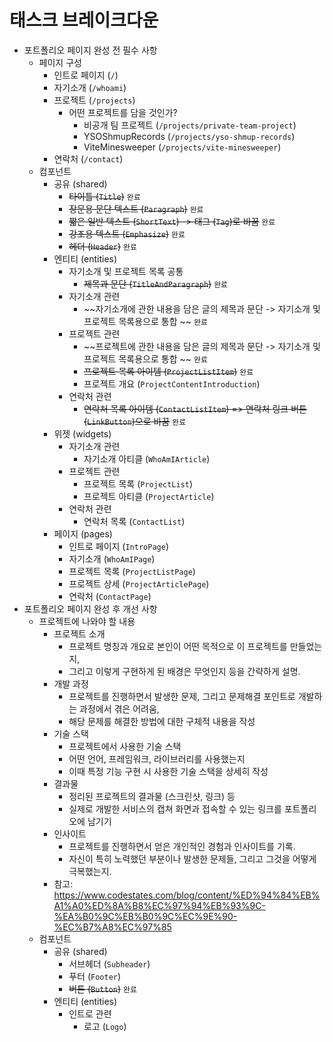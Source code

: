 # 태스크 브레이크다운
- 포트폴리오 페이지 완성 전 필수 사항
  - 페이지 구성
    - 인트로 페이지 (`/`)
    - 자기소개 (`/whoami`)
    - 프로젝트 (`/projects`)
      - 어떤 프로젝트를 담을 것인가?
        - 비공개 팀 프로젝트 (`/projects/private-team-project`)
        - YSOShmupRecords (`/projects/yso-shmup-records`)
        - ViteMinesweeper (`/projects/vite-minesweeper`)
    - 연락처 (`/contact`)
  - 컴포넌트
    - 공유 (shared)
      - ~~타이틀 (`Title`)~~ `완료`
      - ~~장문용 문단 텍스트 (`Paragraph`)~~ `완료`
      - ~~짧은 일반 텍스트 (`ShortText`) -> 태그 (`Tag`)로 바꿈~~ `완료`
      - ~~강조용 텍스트 (`Emphasize`)~~ `완료`
      - ~~헤더 (`Header`)~~ `완료`
    - 엔티티 (entities)
      - 자기소개 및 프로젝트 목록 공통
        - ~~제목과 문단 (`TitleAndParagraph`)~~ `완료`
      - 자기소개 관련
        - ~~자기소개에 관한 내용을 담은 글의 제목과 문단 -> 자기소개 및 프로젝트 목록용으로 통합 ~~ `완료`
      - 프로젝트 관련
        - ~~프로젝트에 관한 내용을 담은 글의 제목과 문단 -> 자기소개 및 프로젝트 목록용으로 통합 ~~ `완료`
        - ~~프로젝트 목록 아이템 (`ProjectListItem`)~~ `완료`
        - 프로젝트 개요 (`ProjectContentIntroduction`)
      - 연락처 관련
        - ~~연락처 목록 아이템 (`ContactListItem`) => 연락처 링크 버튼(`LinkButton`)으로 바꿈~~ `완료`
    - 위젯 (widgets)
      - 자기소개 관련
        - 자기소개 아티클 (`WhoAmIArticle`)
      - 프로젝트 관련
        - 프로젝트 목록 (`ProjectList`)
        - 프로젝트 아티클 (`ProjectArticle`)
      - 연락처 관련
        - 연락처 목록 (`ContactList`)
    - 페이지 (pages)
      - 인트로 페이지 (`IntroPage`)
      - 자기소개 (`WhoAmIPage`)
      - 프로젝트 목록 (`ProjectListPage`)
      - 프로젝트 상세 (`ProjectArticlePage`)
      - 연락처 (`ContactPage`)
- 포트폴리오 페이지 완성 후 개선 사항
  - 프로젝트에 나와야 할 내용
    - 프로젝트 소개
      - 프로젝트 명칭과 개요로 본인이 어떤 목적으로 이 프로젝트를 만들었는지,
      - 그리고 이렇게 구현하게 된 배경은 무엇인지 등을 간략하게 설명.
    - 개발 과정
      - 프로젝트를 진행하면서 발생한 문제, 그리고 문제해결 포인트로 개발하는 과정에서 겪은 어려움,
      - 해당 문제를 해결한 방법에 대한 구체적 내용을 작성
    - 기술 스택
      - 프로젝트에서 사용한 기술 스택
      - 어떤 언어, 프레임워크, 라이브러리를 사용했는지
      - 이때 특정 기능 구현 시 사용한 기술 스택을 상세히 작성
    - 결과물
      - 정리된 프로젝트의 결과물 (스크린샷, 링크) 등
      - 실제로 개발한 서비스의 캡쳐 화면과 접속할 수 있는 링크를 포트폴리오에 남기기
    - 인사이트
      - 프로젝트를 진행하면서 얻은 개인적인 경험과 인사이트를 기록.
      - 자신이 특히 노력했던 부분이나 발생한 문제들, 그리고 그것을 어떻게 극복했는지.
    - 참고: https://www.codestates.com/blog/content/%ED%94%84%EB%A1%A0%ED%8A%B8%EC%97%94%EB%93%9C-%EA%B0%9C%EB%B0%9C%EC%9E%90-%EC%B7%A8%EC%97%85
  - 컴포넌트
    - 공유 (shared)
      - 서브헤더 (`Subheader`)
      - 푸터 (`Footer`)
      - ~~버튼 (`Button`)~~ `완료`
    - 엔티티 (entities)
      - 인트로 관련
        - 로고 (`Logo`)
